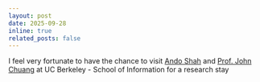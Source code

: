 ```yaml
---
layout: post
date: 2025-09-28
inline: true
related_posts: false
---
```


I feel very fortunate to have the chance to visit [Ando Shah](https://ando.xyz/) and [Prof. John Chuang](https://www.ischool.berkeley.edu/people/john-chuang) at UC Berkeley - School of Information for a research stay

